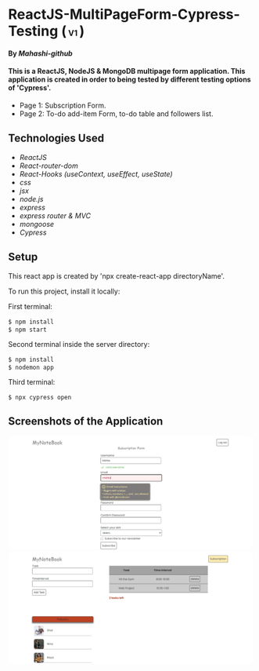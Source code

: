 # ReactJS-MultiPageForm-Cypress-Testing (<font size='3'> V1 </font>)

#### By _**Mahashi-github**_

#### This is a ReactJS, NodeJS & MongoDB multipage form application. This application is created in order to being tested by different testing options of 'Cypress'.

* Page 1: Subscription Form. 
* Page 2: To-do add-item Form, to-do table and followers list. 

## Technologies Used
* _ReactJS_
* _React-router-dom_
* _React-Hooks (useContext, useEffect, useState)_
* _css_
* _jsx_
* _node.js_
* _express_
* _express router & MVC_
* _mongoose_
* _Cypress_

## Setup
This react app is created by 'npx create-react-app directoryName'. 

To run this project, install it locally:

First terminal:
```
$ npm install
$ npm start
```
Second terminal inside the server directory:
```
$ npm install
$ nodemon app
```
Third terminal:
```
$ npx cypress open 
```

## Screenshots of the Application
<p>
  <img src="screenshot1.jpg" style="border-radius: 10px" width="500">
  <img src="screenshot2.jpg" style="border-radius: 10px" width="500">
</p>